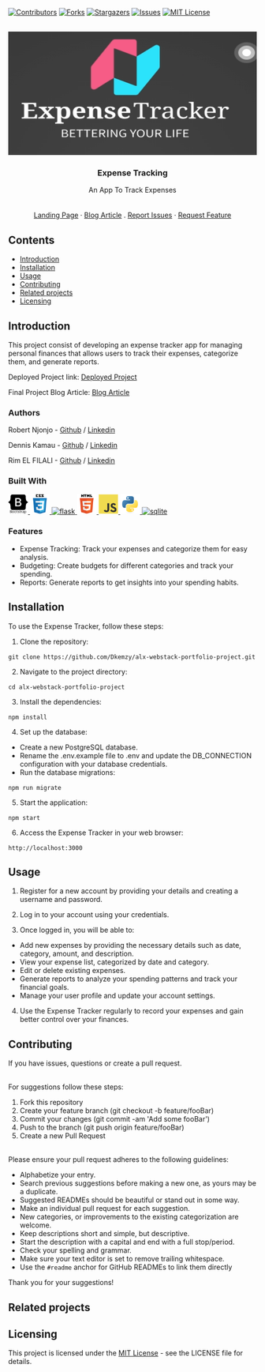 [![Contributors][contributors-shield]][contributors-url]
[![Forks][forks-shield]][forks-url]
[![Stargazers][stars-shield]][stars-url]
[![Issues][issues-shield]][issues-url]
[![MIT License][license-shield]][license-url]

<br />
<div align="center">
  <a href="https://github.com/Dkemzy/alx-webstack-portfolio-project/">
    <img src="/static/images/logo.png" alt="Logo" width="600" height="250">
  </a>

  <h3 align="center">Expense Tracking</h3></h3>

  <p align="center">
    An App To Track Expenses
    <br />
    <br />
    <br />
    <a href="">Landing Page</a>
    ·
    <a href="">Blog Article</a>
    .
    <a href="https://github.com/Dkemzy/alx-webstack-portfolio-project/issues">Report Issues</a>
    ·
    <a href="https://github.com/Dkemzy/alx-webstack-portfolio-project/issues">Request Feature</a>
  </p>
</div>

## Contents

- [Introduction](#introduction)
- [Installation](#installation)
- [Usage](#usage)
- [Contributing](#contributing)
- [Related projects](#related-projects)
- [Licensing](#licensing)

## Introduction

This project consist of developing an expense tracker app for managing personal finances that allows users to track their expenses, categorize them, and generate reports.

Deployed Project link: [Deployed Project](https://www.youtube.com/)

Final Project Blog Article: [Blog Article]()

### Authors

Robert Njonjo - [Github](https://github.com/M1urray) / [Linkedin](https://www.linkedin.com/)

Dennis Kamau - [Github](https://github.com/Dkemzy) / [Linkedin](https://www.linkedin.com/in/)

Rim EL FILALI - [Github](https://github.com/Rima119) / [Linkedin](https://www.linkedin.com/in/rim-el-filali-0710a6269/)

### Built With

<p align="left"> <a href="https://getbootstrap.com" target="_blank" rel="noreferrer"> <img src="https://raw.githubusercontent.com/devicons/devicon/master/icons/bootstrap/bootstrap-plain-wordmark.svg" alt="bootstrap" width="40" height="40"/> </a> <a href="https://www.w3schools.com/css/" target="_blank" rel="noreferrer"> <img src="https://raw.githubusercontent.com/devicons/devicon/master/icons/css3/css3-original-wordmark.svg" alt="css3" width="40" height="40"/> </a> <a href="https://flask.palletsprojects.com/" target="_blank" rel="noreferrer"> <img src="https://www.vectorlogo.zone/logos/pocoo_flask/pocoo_flask-icon.svg" alt="flask" width="40" height="40"/> </a> <a href="https://www.w3.org/html/" target="_blank" rel="noreferrer"> <img src="https://raw.githubusercontent.com/devicons/devicon/master/icons/html5/html5-original-wordmark.svg" alt="html5" width="40" height="40"/> </a> <a href="https://developer.mozilla.org/en-US/docs/Web/JavaScript" target="_blank" rel="noreferrer"> <img src="https://raw.githubusercontent.com/devicons/devicon/master/icons/javascript/javascript-original.svg" alt="javascript" width="40" height="40"/> </a> <a href="https://www.python.org" target="_blank" rel="noreferrer"> <img src="https://raw.githubusercontent.com/devicons/devicon/master/icons/python/python-original.svg" alt="python" width="40" height="40"/> </a> <a href="https://www.sqlite.org/" target="_blank" rel="noreferrer"> <img src="https://www.vectorlogo.zone/logos/sqlite/sqlite-icon.svg" alt="sqlite" width="40" height="40"/> </a> </p>

### Features

- Expense Tracking: Track your expenses and categorize them for easy analysis.
- Budgeting: Create budgets for different categories and track your spending.
- Reports: Generate reports to get insights into your spending habits.

## Installation
To use the Expense Tracker, follow these steps:

1. Clone the repository:
``` shell
git clone https://github.com/Dkemzy/alx-webstack-portfolio-project.git
```
2. Navigate to the project directory:
``` shell
cd alx-webstack-portfolio-project
```
3. Install the dependencies:
``` shell
npm install
```
4. Set up the database:

 - Create a new PostgreSQL database.
 - Rename the .env.example file to .env and update the DB_CONNECTION configuration with your database credentials.
 - Run the database migrations:

``` shell
npm run migrate
```
5. Start the application:
``` shell
npm start
```
6. Access the Expense Tracker in your web browser:
``` arduino
http://localhost:3000
````
## Usage
1. Register for a new account by providing your details and creating a username and password.

2. Log in to your account using your credentials.

3. Once logged in, you will be able to:
- Add new expenses by providing the necessary details such as date, category, amount, and description.
- View your expense list, categorized by date and category.
- Edit or delete existing expenses.
- Generate reports to analyze your spending patterns and track your financial goals.
- Manage your user profile and update your account settings.

4. Use the Expense Tracker regularly to record your expenses and gain better control over your finances.

## Contributing

If you have issues, questions or create a pull request.

</br>
For suggestions follow these steps:

1. Fork this repository
2. Create your feature branch (git checkout -b feature/fooBar)
3. Commit your changes (git commit -am 'Add some fooBar')
4. Push to the branch (git push origin feature/fooBar)
5. Create a new Pull Request
</br>
Please ensure your pull request adheres to the following guidelines:

- Alphabetize your entry.
- Search previous suggestions before making a new one, as yours may be a duplicate.
- Suggested READMEs should be beautiful or stand out in some way.
- Make an individual pull request for each suggestion.
- New categories, or improvements to the existing categorization are welcome.
- Keep descriptions short and simple, but descriptive.
- Start the description with a capital and end with a full stop/period.
- Check your spelling and grammar.
- Make sure your text editor is set to remove trailing whitespace.
- Use the `#readme` anchor for GitHub READMEs to link them directly

Thank you for your suggestions!

## Related projects

## Licensing

This project is licensed under the [MIT License](https://github.com/Dkemzy/alx-webstack-portfolio-project/blob/main/LICENSE) - see the LICENSE file for details.

[contributors-shield]: https://img.shields.io/github/contributors/Dkemzy/alx-webstack-portfolio-project.svg?style=for-the-badge
[contributors-url]: https://github.com/Dkemzy/alx-webstack-portfolio-project/graphs/contributors
[forks-shield]: https://img.shields.io/github/forks/Dkemzy/alx-webstack-portfolio-project.svg?style=for-the-badge
[forks-url]: https://github.com/Dkemzy/alx-webstack-portfolio-project/forks
[stars-shield]: https://img.shields.io/github/stars/Dkemzy/alx-webstack-portfolio-project.svg?style=for-the-badge
[stars-url]: https://github.com/Dkemzy/alx-webstack-portfolio-project/stargazers
[issues-shield]: https://img.shields.io/github/issues/Dkemzy/alx-webstack-portfolio-project.svg?style=for-the-badge
[issues-url]: https://github.com/Dkemzy/alx-webstack-portfolio-project/issues
[license-shield]: https://img.shields.io/github/license/Dkemzy/alx-webstack-portfolio-project.svg?style=for-the-badge
[license-url]: https://github.com/Dkemzy/alx-webstack-portfolio-project/blob/main/LICENSE
